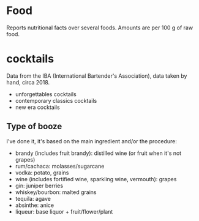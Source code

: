 # Food

Reports nutritional facts over several foods. Amounts are per 100 g of raw food.

# cocktails

Data from the IBA (International Bartender's Association), data taken by hand, circa 2018.
* unforgettables cocktails
* contemporary classics cocktails
* new era cocktails

## Type of booze
I've done it, it's based on the main ingredient and/or the procedure:

* brandy (includes fruit brandy): distilled wine (or fruit when it's not grapes)
* rum/cachaca: molasses/sugarcane
* vodka: potato, grains
* wine (includes fortified wine, sparkling wine, vermouth): grapes
* gin: juniper berries
* whiskey/bourbon: malted grains
* tequila: agave
* absinthe: anice
* liqueur: base liquor + fruit/flower/plant
